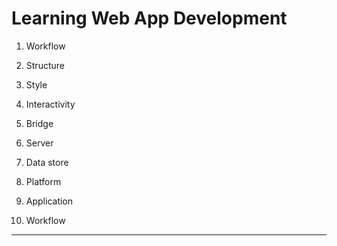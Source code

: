 Learning Web App Development
============================
1. Workflow
2. Structure
3. Style
4. Interactivity
5. Bridge
6. Server
7. Data store
8. Platform
9. Application

1. Workflow
-----------
